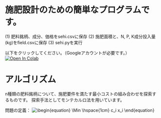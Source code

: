 # 施肥設計のための簡単なプログラムです。

(1) 肥料銘柄、成分、価格をsehi.csvに保存
(2) 施肥面積と、N, P, K成分投入量(kg)をfield.csvに保存
(3) sehi.pyを実行

以下をクリックしてください。（Googleアカウントが必要です。）
[![Open In Colab](https://colab.research.google.com/assets/colab-badge.svg)](https://colab.research.google.com/drive/1_w1bE-xnVIVaqFa-_Hwdf0-XYcXMU1HP?usp=sharing)


# アルゴリズム

n種類の肥料銘柄について、施肥要件を満たす最小コストの組み合わせを探索するものです。
探索手法としてモンテカルロ法を用いています。

問題の定義：
![\begin{equation}
\Min \hspace{1cm} c_i x_i
\end{equation}](https://render.githubusercontent.com/render/math?math=%5Cdisplaystyle+%5Cbegin%7Bequation%7D%0A%5CMin+%5Chspace%7B1cm%7D+c_i+x_i%0A%5Cend%7Bequation%7D)

